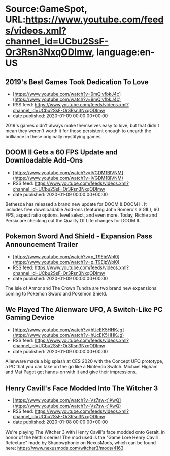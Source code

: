 # Source:GameSpot, URL:https://www.youtube.com/feeds/videos.xml?channel_id=UCbu2SsF-Or3Rsn3NxqODImw, language:en-US

## 2019's Best Games Took Dedication To Love
 - [https://www.youtube.com/watch?v=9mQlvfbkJ4c](https://www.youtube.com/watch?v=9mQlvfbkJ4c)
 - RSS feed: https://www.youtube.com/feeds/videos.xml?channel_id=UCbu2SsF-Or3Rsn3NxqODImw
 - date published: 2020-01-09 00:00:00+00:00

2019's games didn't always make themselves easy to love, but that didn't mean they weren't worth it for those persistent enough to unearth the brilliance in these originally mystifying games.

## DOOM II Gets a 60 FPS Update and Downloadable Add-Ons
 - [https://www.youtube.com/watch?v=lVGDM1BIVNM](https://www.youtube.com/watch?v=lVGDM1BIVNM)
 - RSS feed: https://www.youtube.com/feeds/videos.xml?channel_id=UCbu2SsF-Or3Rsn3NxqODImw
 - date published: 2020-01-09 00:00:00+00:00

Bethesda has released a brand new update for DOOM & DOOM II. It includes free downloadable Add-ons (featuring John Romero's SIGIL), 60 FPS, aspect ratio options, level select, and even more. Today, Richie and Persia are checking out the Quality Of Life changes for DOOM II.

## Pokemon Sword And Shield - Expansion Pass Announcement Trailer
 - [https://www.youtube.com/watch?v=p_T9EjpWpl0](https://www.youtube.com/watch?v=p_T9EjpWpl0)
 - RSS feed: https://www.youtube.com/feeds/videos.xml?channel_id=UCbu2SsF-Or3Rsn3NxqODImw
 - date published: 2020-01-09 00:00:00+00:00

The Isle of Armor and The Crown Tundra are two brand new expansions coming to Pokemon Sword and Pokemon Shield.

## We Played The Alienware UFO, A Switch-Like PC Gaming Device
 - [https://www.youtube.com/watch?v=hUcEK5HHKJg](https://www.youtube.com/watch?v=hUcEK5HHKJg)
 - RSS feed: https://www.youtube.com/feeds/videos.xml?channel_id=UCbu2SsF-Or3Rsn3NxqODImw
 - date published: 2020-01-09 00:00:00+00:00

Alienware made a big splash at CES 2020 with the Concept UFO prototype, a PC that you can take on the go like a Nintendo Switch. Michael Higham and Mat Paget got hands-on with it and give their impressions.

## Henry Cavill's Face Modded Into The Witcher 3
 - [https://www.youtube.com/watch?v=Vz7sw-t1KwQ](https://www.youtube.com/watch?v=Vz7sw-t1KwQ)
 - RSS feed: https://www.youtube.com/feeds/videos.xml?channel_id=UCbu2SsF-Or3Rsn3NxqODImw
 - date published: 2020-01-08 00:00:00+00:00

We're playing The Witcher 3 with Henry Cavill's face modded onto Geralt, in honor of the Netflix series! The mod used is the "Game Lore Henry Cavill Retexture" made by Shadowphonic on NexusMods, which can be found here: https://www.nexusmods.com/witcher3/mods/4163

